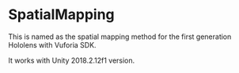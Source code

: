 # SpatialMapping

This is named as the spatial mapping method for the first generation Hololens with Vuforia SDK. 

It works with Unity 2018.2.12f1 version. 
